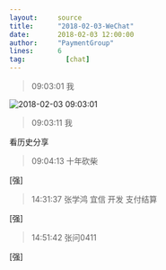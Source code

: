 ```yaml
---
layout:     source 
title:      "2018-02-03-WeChat"
date:       2018-02-03 12:00:00
author:     "PaymentGroup"
lines:      6 
tag:		  [chat]
---
```

> 09:03:01  我  
   
![2018-02-03 09:03:01](http://static.cocolian.org/img/20180203_090301.png) 
   
> 09:03:11  我  
   
看历史分享  
   
> 09:04:13  十年砍柴  
   
[强]  
   
> 14:31:37  张学鸿 宜信 开发 支付结算   
   
[强]  
   
> 14:51:42  张问0411  
   
[强]  
   
